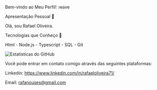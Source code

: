 Bem-vindo ao Meu Perfil! :wave

Apresentação Pessoal :star2:

Olá, sou Rafael Oliveira. 

Tecnologias que Conheço :rocket:

Html - Node.js - Typescript - SQL - Git


![Estatísticas do GitHub](https://github-readme-stats.vercel.app/api/top-langs/?username=RafaelOliveira71&layout=compact)

Você pode entrar em contato comigo através das seguintes plataformas:

Linkedin: https://www.linkedin.com/in/rafaeloliveira71/ 

Email: rafanouses@gmail.com

